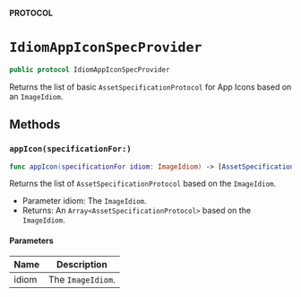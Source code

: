 **PROTOCOL**

# `IdiomAppIconSpecProvider`

```swift
public protocol IdiomAppIconSpecProvider
```

Returns the list of basic `AssetSpecificationProtocol` for App Icons  based on an `ImageIdiom`.

## Methods
### `appIcon(specificationFor:)`

```swift
func appIcon(specificationFor idiom: ImageIdiom) -> [AssetSpecificationProtocol]
```

Returns the list of `AssetSpecificationProtocol` based on the `ImageIdiom`.

 - Parameter idiom: The `ImageIdiom`.
 - Returns: An `Array<AssetSpecificationProtocol>` based on the `ImageIdiom`.

#### Parameters

| Name | Description |
| ---- | ----------- |
| idiom | The `ImageIdiom`. |